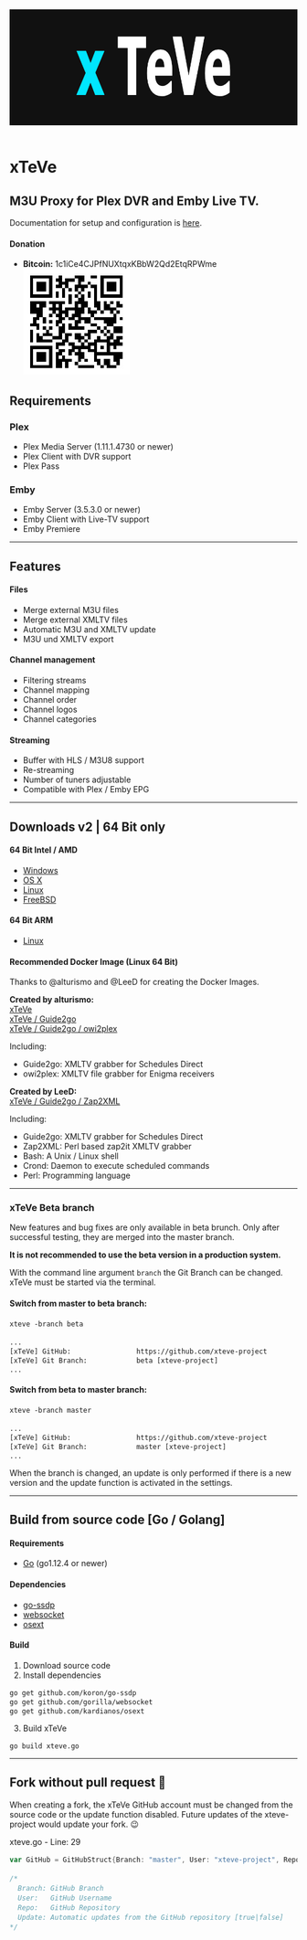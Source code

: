 <div align="center" style="background-color: #111; padding: 100;">
    <a href="https://github.com/xteve-project/xTeVe"><img width="880" height="200" src="html/img/logo_b_880x200.jpg" alt="xTeVe" /></a>
</div>
<br>

# xTeVe
## M3U Proxy for Plex DVR and Emby Live TV.  

Documentation for setup and configuration is [here](https://github.com/xteve-project/xTeVe-Documentation/blob/master/en/configuration.md).

#### Donation
* **Bitcoin:** 1c1iCe4CJPfNUXtqxKBbW2Qd2EtqRPWme  
![Bitcoin](html/img/BC-QR.jpg "Bitcoin - xTeVe")

## Requirements
### Plex
* Plex Media Server (1.11.1.4730 or newer)
* Plex Client with DVR support
* Plex Pass

### Emby
* Emby Server (3.5.3.0 or newer)
* Emby Client with Live-TV support
* Emby Premiere

--- 

## Features

#### Files
* Merge external M3U files
* Merge external XMLTV files
* Automatic M3U and XMLTV update
* M3U und XMLTV export

#### Channel management
* Filtering streams
* Channel mapping
* Channel order
* Channel logos
* Channel categories

#### Streaming
* Buffer with HLS / M3U8 support
* Re-streaming
* Number of tuners adjustable
* Compatible with Plex / Emby EPG

---

## Downloads v2 | 64 Bit only
#### 64 Bit Intel / AMD

* [Windows](https://github.com/xteve-project/xTeVe-Downloads/blob/master/xteve_windows_amd64.zip?raw=true)
* [OS X](https://github.com/xteve-project/xTeVe-Downloads/blob/master/xteve_darwin_amd64.zip?raw=true)
* [Linux](https://github.com/xteve-project/xTeVe-Downloads/blob/master/xteve_linux_amd64.zip?raw=true)
* [FreeBSD](https://github.com/xteve-project/xTeVe-Downloads/blob/master/xteve_freebsd_amd64.zip?raw=true)

#### 64 Bit ARM
* [Linux](https://github.com/xteve-project/xTeVe-Downloads/blob/master/xteve_linux_arm64.zip?raw=true)

#### Recommended Docker Image (Linux 64 Bit)
Thanks to @alturismo and @LeeD for creating the Docker Images.

**Created by alturismo:**  
[xTeVe](https://hub.docker.com/r/alturismo/xteve)  
[xTeVe / Guide2go](https://hub.docker.com/r/alturismo/xteve_guide2go)  
[xTeVe / Guide2go / owi2plex](https://hub.docker.com/r/alturismo/xteve_g2g_owi)

Including:  
- Guide2go: XMLTV grabber for Schedules Direct  
- owi2plex: XMLTV file grabber for Enigma receivers

**Created by LeeD:**  
[xTeVe / Guide2go / Zap2XML](https://hub.docker.com/r/dnsforge/xteve)  

Including:  
- Guide2go: XMLTV grabber for Schedules Direct  
- Zap2XML: Perl based zap2it XMLTV grabber  
- Bash: A Unix / Linux shell  
- Crond: Daemon to execute scheduled commands  
- Perl: Programming language   

---

### xTeVe Beta branch
New features and bug fixes are only available in beta brunch. Only after successful testing, they are merged into the master branch.

**It is not recommended to use the beta version in a production system.**  

With the command line argument `branch` the Git Branch can be changed. xTeVe must be started via the terminal.  

#### Switch from master to beta branch:
```
xteve -branch beta

...
[xTeVe] GitHub:                https://github.com/xteve-project
[xTeVe] Git Branch:            beta [xteve-project]
...
```

#### Switch from beta to master branch:
```
xteve -branch master

...
[xTeVe] GitHub:                https://github.com/xteve-project
[xTeVe] Git Branch:            master [xteve-project]
...
```

When the branch is changed, an update is only performed if there is a new version and the update function is activated in the settings.  

---

## Build from source code [Go / Golang]

#### Requirements
* [Go](https://golang.org) (go1.12.4 or newer)

#### Dependencies
* [go-ssdp](https://github.com/koron/go-ssdp)
* [websocket](https://github.com/gorilla/websocket)
* [osext](https://github.com/kardianos/osext)

#### Build
1. Download source code
2. Install dependencies
```
go get github.com/koron/go-ssdp
go get github.com/gorilla/websocket
go get github.com/kardianos/osext
```
3. Build xTeVe
```
go build xteve.go
```

---

## Fork without pull request :mega:
When creating a fork, the xTeVe GitHub account must be changed from the source code or the update function disabled.
Future updates of the xteve-project would update your fork. :wink:

xteve.go - Line: 29
```Go
var GitHub = GitHubStruct{Branch: "master", User: "xteve-project", Repo: "xTeVe-Downloads", Update: true}

/*
  Branch: GitHub Branch
  User:   GitHub Username
  Repo:   GitHub Repository
  Update: Automatic updates from the GitHub repository [true|false]
*/

```


